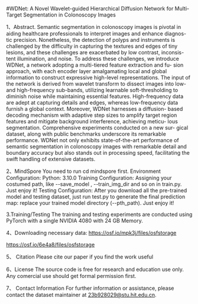 #WDNet: A Novel Wavelet-guided Hierarchical Diffusion Network for Multi-Target Segmentation in Colonoscopy Images

1、Abstract. Semantic segmentation in colonoscopy images is pivotal in
aiding healthcare professionals to interpret images and enhance diagnos-
tic precision. Nonetheless, the detection of polyps and instruments is
challenged by the difficulty in capturing the textures and edges of tiny
lesions, and these challenges are exacerbated by low contrast, inconsis-
tent illumination, and noise. To address these challenges, we introduce
WDNet, a network adopting a multi-tiered feature extraction and fu-
sion approach, with each encoder layer amalgamating local and global
information to construct expressive high-level representations. The input
of the network is derived from wavelet transform to dissect images into
low- and high-frequency sub-bands, utilizing learnable soft-thresholding
to diminish noise while maintaining essential features. High-frequency
data are adept at capturing details and edges, whereas low-frequency
data furnish a global context. Moreover, WDNet harnesses a diffusion-
based decoding mechanism with adaptive step sizes to amplify target
region features and mitigate background interference, achieving meticu-
lous segmentation. Comprehensive experiments conducted on a new sur-
gical dataset, along with public benchmarks underscore its remarkable
performance. WDNet not only exhibits state-of-the-art performance of
semantic segmentation in colonoscopy images with remarkable detail and
boundary accuracy but also stands out in processing speed, facilitating
the swift handling of extensive datasets.

2、MindSpore
You need to run cd mindspore first.
Environment Configuration:
Python: 3.10.0
Training Configuration:
Assigning your costumed path, like --save_model , --train_img_dir and so on in train.py.
Just enjoy it!
Testing Configuration:
After you download all the pre-trained model and testing dataset, just run test.py to generate the final prediction map: replace your trained model directory (--pth_path).
Just enjoy it!

3.Training/Testing
The training and testing experiments are conducted using PyTorch with a single NVIDIA 4080 with 24 GB Memory.

4、Downloading necessary data:
https://osf.io/mpk3j/files/osfstorage

https://osf.io/6e4a8/files/osfstorage

5、 Citation
   Please cite our paper if you find the work useful

6、License
The source code is free for research and education use only. Any comercial use should get formal permission first.

7、 Contact Information
For further information or assistance, please contact the dataset maintainer at 23b928029@stu.hit.edu.cn.



